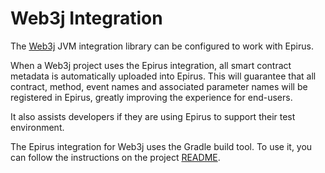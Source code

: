 # Web3j Integration

The [Web3j](https://web3j.io) JVM integration library can be configured to work with Epirus. 

When a Web3j project uses the Epirus integration, all smart contract metadata is automatically uploaded into Epirus. This will guarantee that all contract, method, event names and associated parameter names will be registered in Epirus, greatly improving the experience for end-users.

It also assists developers if they are using Epirus to support their test environment.

The Epirus integration for Web3j uses the Gradle build tool. To use it, you can follow the instructions on the project [README](https://github.com/web3j/epirus-gradle-plugin).
